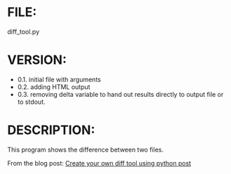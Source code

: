 # FILE:
diff_tool.py
    
# VERSION:
  - 0.1. initial file with arguments
  - 0.2. adding HTML output
  - 0.3. removing delta variable to hand out results directly to output file
         or to stdout.
    
# DESCRIPTION:
This program shows the difference between two files.
    
From the blog post: [Create your own diff tool using python post](https://florian-dahlitz.de/blog/create-your-own-diff-tool-using-python)